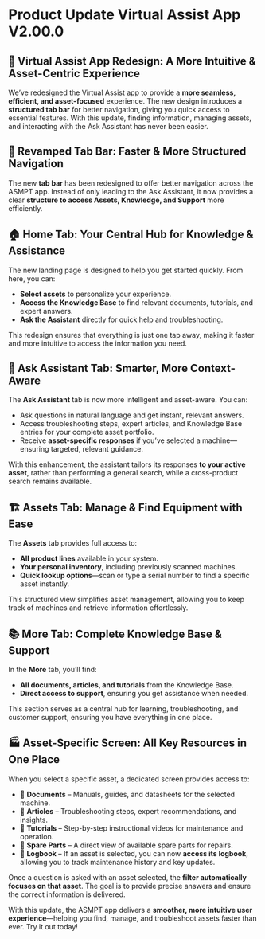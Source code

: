 # Product Update Virtual Assist App V2.00.0

## 📱 Virtual Assist App Redesign: A More Intuitive & Asset-Centric Experience

We’ve redesigned the Virtual Assist app to provide a **more seamless, efficient, and asset-focused** experience. The new design introduces a **structured tab bar** for better navigation, giving you quick access to essential features. With this update, finding information, managing assets, and interacting with the Ask Assistant has never been easier.

## 🔄 Revamped Tab Bar: Faster & More Structured Navigation

The new **tab bar** has been redesigned to offer better navigation across the ASMPT app. Instead of only leading to the Ask Assistant, it now provides a clear **structure to access Assets, Knowledge, and Support** more efficiently.

## 🏠 Home Tab: Your Central Hub for Knowledge & Assistance

The new landing page is designed to help you get started quickly. From here, you can:  
- **Select assets** to personalize your experience.  
- **Access the Knowledge Base** to find relevant documents, tutorials, and expert answers.  
- **Ask the Assistant** directly for quick help and troubleshooting.

This redesign ensures that everything is just one tap away, making it faster and more intuitive to access the information you need.

## 💬 Ask Assistant Tab: Smarter, More Context-Aware

The **Ask Assistant** tab is now more intelligent and asset-aware. You can:  
- Ask questions in natural language and get instant, relevant answers.  
- Access troubleshooting steps, expert articles, and Knowledge Base entries for your complete asset portfolio.  
- Receive **asset-specific responses** if you’ve selected a machine—ensuring targeted, relevant guidance.

With this enhancement, the assistant tailors its responses **to your active asset**, rather than performing a general search, while a cross-product search remains available.

## 🏗️ Assets Tab: Manage & Find Equipment with Ease

The **Assets** tab provides full access to:  
- **All product lines** available in your system.  
- **Your personal inventory**, including previously scanned machines.  
- **Quick lookup options**—scan or type a serial number to find a specific asset instantly.

This structured view simplifies asset management, allowing you to keep track of machines and retrieve information effortlessly.

## 📚 More Tab: Complete Knowledge Base & Support

In the **More** tab, you’ll find:  
- **All documents, articles, and tutorials** from the Knowledge Base.  
- **Direct access to support**, ensuring you get assistance when needed.

This section serves as a central hub for learning, troubleshooting, and customer support, ensuring you have everything in one place.

## 🏭 Asset-Specific Screen: All Key Resources in One Place

When you select a specific asset, a dedicated screen provides access to:  
- 📄 **Documents** – Manuals, guides, and datasheets for the selected machine.  
- 📝 **Articles** – Troubleshooting steps, expert recommendations, and insights.  
- 🎥 **Tutorials** – Step-by-step instructional videos for maintenance and operation.  
- 🔧 **Spare Parts** – A direct view of available spare parts for repairs.  
- 📖 **Logbook** – If an asset is selected, you can now **access its logbook**, allowing you to track maintenance history and key updates.

Once a question is asked with an asset selected, the **filter automatically focuses on that asset**. The goal is to provide precise answers and ensure the correct information is delivered.

With this update, the ASMPT app delivers a **smoother, more intuitive user experience**—helping you find, manage, and troubleshoot assets faster than ever. Try it out today!